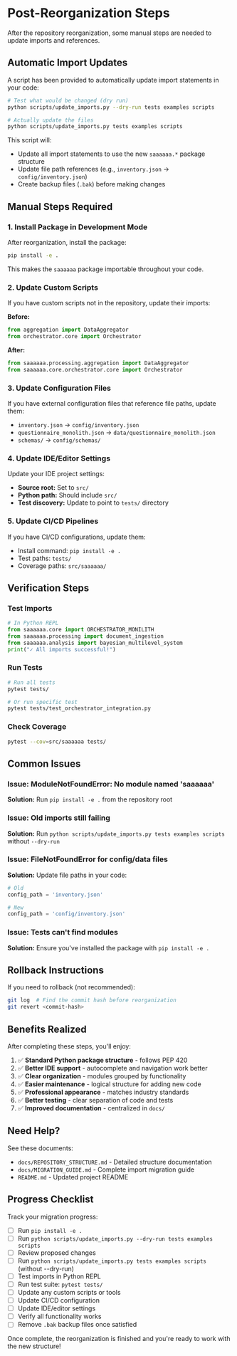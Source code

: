 # Post-Reorganization Steps

After the repository reorganization, some manual steps are needed to update imports and references.

## Automatic Import Updates

A script has been provided to automatically update import statements in your code:

```bash
# Test what would be changed (dry run)
python scripts/update_imports.py --dry-run tests examples scripts

# Actually update the files
python scripts/update_imports.py tests examples scripts
```

This script will:
- Update all import statements to use the new `saaaaaa.*` package structure
- Update file path references (e.g., `inventory.json` → `config/inventory.json`)
- Create backup files (`.bak`) before making changes

## Manual Steps Required

### 1. Install Package in Development Mode

After reorganization, install the package:

```bash
pip install -e .
```

This makes the `saaaaaa` package importable throughout your code.

### 2. Update Custom Scripts

If you have custom scripts not in the repository, update their imports:

**Before:**
```python
from aggregation import DataAggregator
from orchestrator.core import Orchestrator
```

**After:**
```python
from saaaaaa.processing.aggregation import DataAggregator
from saaaaaa.core.orchestrator.core import Orchestrator
```

### 3. Update Configuration Files

If you have external configuration files that reference file paths, update them:
- `inventory.json` → `config/inventory.json`
- `questionnaire_monolith.json` → `data/questionnaire_monolith.json`
- `schemas/` → `config/schemas/`

### 4. Update IDE/Editor Settings

Update your IDE project settings:
- **Source root:** Set to `src/`
- **Python path:** Should include `src/`
- **Test discovery:** Update to point to `tests/` directory

### 5. Update CI/CD Pipelines

If you have CI/CD configurations, update them:
- Install command: `pip install -e .`
- Test paths: `tests/`
- Coverage paths: `src/saaaaaa/`

## Verification Steps

### Test Imports
```python
# In Python REPL
from saaaaaa.core import ORCHESTRATOR_MONILITH
from saaaaaa.processing import document_ingestion
from saaaaaa.analysis import bayesian_multilevel_system
print("✓ All imports successful!")
```

### Run Tests
```bash
# Run all tests
pytest tests/

# Or run specific test
pytest tests/test_orchestrator_integration.py
```

### Check Coverage
```bash
pytest --cov=src/saaaaaa tests/
```

## Common Issues

### Issue: ModuleNotFoundError: No module named 'saaaaaa'
**Solution:** Run `pip install -e .` from the repository root

### Issue: Old imports still failing
**Solution:** Run `python scripts/update_imports.py tests examples scripts` without `--dry-run`

### Issue: FileNotFoundError for config/data files
**Solution:** Update file paths in your code:
```python
# Old
config_path = 'inventory.json'

# New
config_path = 'config/inventory.json'
```

### Issue: Tests can't find modules
**Solution:** Ensure you've installed the package with `pip install -e .`

## Rollback Instructions

If you need to rollback (not recommended):
```bash
git log  # Find the commit hash before reorganization
git revert <commit-hash>
```

## Benefits Realized

After completing these steps, you'll enjoy:

1. ✅ **Standard Python package structure** - follows PEP 420
2. ✅ **Better IDE support** - autocomplete and navigation work better
3. ✅ **Clear organization** - modules grouped by functionality
4. ✅ **Easier maintenance** - logical structure for adding new code
5. ✅ **Professional appearance** - matches industry standards
6. ✅ **Better testing** - clear separation of code and tests
7. ✅ **Improved documentation** - centralized in `docs/`

## Need Help?

See these documents:
- `docs/REPOSITORY_STRUCTURE.md` - Detailed structure documentation
- `docs/MIGRATION_GUIDE.md` - Complete import migration guide
- `README.md` - Updated project README

## Progress Checklist

Track your migration progress:

- [ ] Run `pip install -e .`
- [ ] Run `python scripts/update_imports.py --dry-run tests examples scripts`
- [ ] Review proposed changes
- [ ] Run `python scripts/update_imports.py tests examples scripts` (without --dry-run)
- [ ] Test imports in Python REPL
- [ ] Run test suite: `pytest tests/`
- [ ] Update any custom scripts or tools
- [ ] Update CI/CD configuration
- [ ] Update IDE/editor settings
- [ ] Verify all functionality works
- [ ] Remove `.bak` backup files once satisfied

Once complete, the reorganization is finished and you're ready to work with the new structure!
